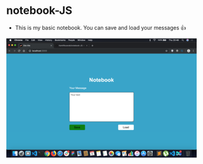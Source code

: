 # notebook-JS
* This is my basic notebook. You can save and load your messages 👍

![notebook-JS](https://github.com/KamilRozanski/notebook-JS/blob/master/src/img/Screenshot%202019-08-08%20at%2020.48.58.png)
